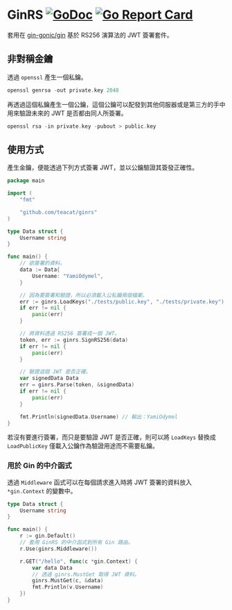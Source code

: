 # GinRS [![GoDoc](https://godoc.org/github.com/teacat/ginrs/?status.svg)](https://godoc.org/github.com/teacat/ginrs) [![Go Report Card](https://goreportcard.com/badge/github.com/teacat/ginrs)](https://goreportcard.com/report/github.com/teacat/ginrs)

套用在 [gin-gonic/gin](https://github.com/gin-gonic/gin) 基於 RS256 演算法的 JWT 簽署套件。

## 非對稱金鑰

透過 `openssl` 產生一個私鑰。

```go
openssl genrsa -out private.key 2048
```

再透過這個私鑰產生一個公鑰，這個公鑰可以配發到其他伺服器或是第三方的手中用來驗證未來的 JWT 是否都由同人所簽署。

```go
openssl rsa -in private.key -pubout > public.key
```

## 使用方式

產生金鑰，便能透過下列方式簽署 JWT，並以公鑰驗證其簽發正確性。

```go
package main

import (
	"fmt"

	"github.com/teacat/ginrs"
)

type Data struct {
	Username string
}

func main() {
	// 欲簽署的資料。
	data := Data{
		Username: "YamiOdymel",
	}

	// 因為要簽署和驗證，所以必須載入公私鑰兩個檔案。
	err := ginrs.LoadKeys("./tests/public.key", "./tests/private.key")
	if err != nil {
		panic(err)
	}

	// 將資料透過 RS256 簽署成一個 JWT。
	token, err := ginrs.SignRS256(data)
	if err != nil {
		panic(err)
	}

	// 驗證這個 JWT 是否正確。
	var signedData Data
	err = ginrs.Parse(token, &signedData)
	if err != nil {
		panic(err)
	}

	fmt.Println(signedData.Username) // 輸出：YamiOdymel
}

```

若沒有要進行簽署，而只是要驗證 JWT 是否正確，則可以將 `LoadKeys` 替換成 `LoadPublicKey` 僅載入公鑰作為驗證用途而不需要私鑰。

### 用於 Gin 的中介函式

透過 `Middleware` 函式可以在每個請求進入時將 JWT 簽署的資料放入 `*gin.Context` 的變數中。

```go
type Data struct {
	Username string
}

func main() {
	r := gin.Default()
	// 套用 GinRS 的中介函式到所有 Gin 路由。
	r.Use(ginrs.Middleware())

	r.GET("/hello", func(c *gin.Context) {
		var data Data
		// 透過 ginrs.MustGet 取得 JWT 資料。
		ginrs.MustGet(c, &data)
		fmt.Println(v.Username)
	})
}
```
